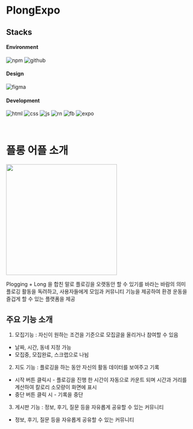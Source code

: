 # PlongExpo


## Stacks

#### Environment
![npm](https://img.shields.io/badge/npm-CB3837?style=for-the-badge&logo=npm&logoColor=white)
![github](https://img.shields.io/badge/GitHub-100000?style=for-the-badge&logo=github&logoColor=white)
#### Design
![figma](https://img.shields.io/badge/Figma-F24E1E?style=for-the-badge&logo=figma&logoColor=white)

#### Development
![html](https://img.shields.io/badge/HTML5-E34F26?style=for-the-badge&logo=html5&logoColor=white)
![css](https://img.shields.io/badge/CSS-239120?&style=for-the-badge&logo=css3&logoColor=white)
![js](https://img.shields.io/badge/JavaScript-F7DF1E?style=for-the-badge&logo=JavaScript&logoColor=white)
![rn](https://img.shields.io/badge/React_Native-20232A?style=for-the-badge&logo=react&logoColor=61DAFB)
![fb](https://img.shields.io/badge/Firebase-FFCA28?style=for-the-badge&logo=firebase&logoColor=black)
![expo](https://img.shields.io/badge/Expo-000000?style=for-the-badge&logo=Expo&logoColor=white)

<br />

# 플롱 어플 소개
<img src ='https://github.com/taetaerin/PlongExpo/assets/86650546/5e236a04-7b26-4994-94ae-e58cfa8aa521' width=300 heigth=300 /> <br />

Plogging + Long 을 합친 말로 플로깅을 오랫동안 할 수 있기를 바라는 바람의 의미 <br />
플로깅 활동을 독려하고, 사용자들에게 모임과 커뮤니티 기능을 제공하여 환경 운동을 즐겁게 할 수 있는 플랫폼을 제공

## 주요 기능 소개
1. 모집기능 : 자신이 원하는 조건을 기준으로 모집글을 올리거나 참여할 수 있음
- 날짜, 시간, 동네 지정 가능
- 모집중, 모집완료, 스크랩으로 나뉨

2. 지도 기능 : 플로깅을 하는 동안 자신의 활동 데이터를 보여주고 기록
- 시작 버튼 클릭시 - 플로깅을 진행 한 시간이 자동으로 카운트 되며 시간과 거리를 계산하여 칼로리 소모량이 화면에 표시
- 중단 버튼 클릭 시 - 기록을 중단 

3. 게시판 기능 : 정보, 후기, 질문 등을 자유롭게 공유할 수 있는 커뮤니티
- 정보, 후기, 질문 등을 자유롭게 공유할 수 있는 커뮤니티 






